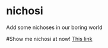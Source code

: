 # nichosi
Add some nichoses in our boring world

#Show me nichosi at now!
[This link](\http://htmlpreview.github.io/?https://github.com/kpeeem/nichosi/blob/master/index.html)
